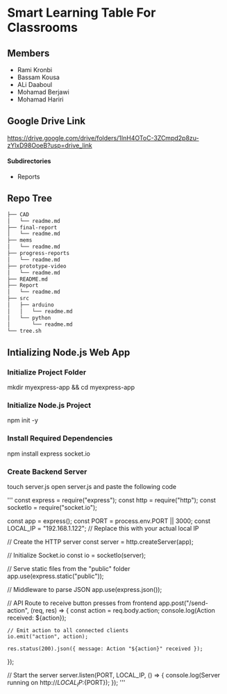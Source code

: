 # Smart Learning Table For Classrooms
## Members
- Rami Kronbi
- Bassam Kousa
- ALi Daaboul
- Mohamad Berjawi
- Mohamad Hariri

## Google Drive Link
https://drive.google.com/drive/folders/1InH4OToC-3ZCmpd2p8zu-zYlxD98OoeB?usp=drive_link
#### Subdirectories 
* Reports

## Repo Tree
``` bash
├── CAD
│   └── readme.md
├── final-report
│   └── readme.md
├── mems
│   └── readme.md
├── progress-reports
│   └── readme.md
├── prototype-video
│   └── readme.md
├── README.md
├── Report
│   └── readme.md
├── src
│   ├── arduino
│   │   └── readme.md
│   └── python
│       └── readme.md
└── tree.sh
```

## Intializing Node.js Web App
### Initialize Project Folder
mkdir myexpress-app && cd myexpress-app
### Initialize Node.js Project
npm init -y
### Install Required Dependencies
npm install express socket.io
### Create Backend Server
touch server.js
open server.js and paste the following code

'''
const express = require("express");
const http = require("http");
const socketIo = require("socket.io");

const app = express();
const PORT = process.env.PORT || 3000;
const LOCAL_IP = "192.168.1.122";  // Replace this with your actual local IP

// Create the HTTP server
const server = http.createServer(app);

// Initialize Socket.io
const io = socketIo(server);

// Serve static files from the "public" folder
app.use(express.static("public"));

// Middleware to parse JSON
app.use(express.json());

// API Route to receive button presses from frontend
app.post("/send-action", (req, res) => {
    const action = req.body.action;
    console.log(Action received: ${action});

    // Emit action to all connected clients
    io.emit("action", action);

    res.status(200).json({ message: Action "${action}" received });
});

// Start the server
server.listen(PORT, LOCAL_IP, () => {
    console.log(Server running on http://${LOCAL_IP}:${PORT});
});
'''